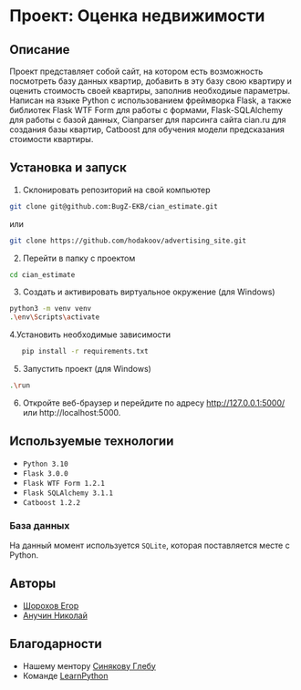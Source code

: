 # Проект: Оценка недвижимости


## Описание

Проект представляет собой сайт, на котором есть возможность посмотреть базу данных квартир, добавить в эту базу свою квартиру и оценить стоимость своей квартиры, 
заполнив необходиые параметры. 
Написан на языке Python с использованием фреймворка Flask, а также библиотек Flask WTF Form для работы с формами, Flask-SQLAlchemy для работы с базой данных,
Сianparser для парсинга сайта cian.ru для создания базы квартир, Catboost для обучения модели предсказания стоимости квартиры.

## Установка и запуск

1. Склонировать репозиторий на свой компьютер

```bash
git clone git@github.com:BugZ-EKB/cian_estimate.git
```
или
```bash
git clone https://github.com/hodakoov/advertising_site.git
```

2. Перейти в папку с проектом 
```bash
cd cian_estimate
```

3. Создать и активировать виртуальное окружение (для Windows)
```bash
python3 -m venv venv
.\env\Scripts\activate
```

4.Установить необходимые зависимости

```bash
   pip install -r requirements.txt
```

5. Запустить проект (для Windows)
```bash
.\run
```

6. Откройте веб-браузер и перейдите по адресу http://127.0.0.1:5000/ или http://localhost:5000.


## Используемые технологии

- `Python 3.10`
- `Flask 3.0.0`
- `Flask WTF Form 1.2.1`
- `Flask SQLAlchemy 3.1.1`
- `Catboost 1.2.2`

### База данных
На данный момент используется `SQLite`, которая поставляется месте с Python.


## Авторы

- [Шорохов Егор](https://t.me/egor_shorohov)
- [Анучин Николай](https://t.me/ickname)

## Благодарности

- Нашему ментору [Синякову Глебу](https://t.me/technogleb) 
- Команде [LearnPython](https://learn.python.ru/)
